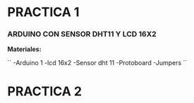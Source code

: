 # PRACTICA 1
### ARDUINO CON SENSOR DHT11 Y LCD 16X2
**Materiales:**

´´
-Arduino 1
-lcd 16x2
-Sensor dht 11
-Protoboard
-Jumpers
´´

# PRACTICA 2
